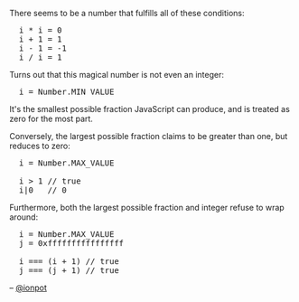 There seems to be a number that fulfills all of these conditions:

<pre lang="javascript">
  i * i = 0
  i + 1 = 1
  i - 1 = -1
  i / i = 1
</pre>

Turns out that this magical number is not even an integer:

<pre lang="javascript">
  i = Number.MIN_VALUE
</pre>

It's the smallest possible fraction JavaScript can produce, and is treated as zero for the most part.

Conversely, the largest possible fraction claims to be greater than one, but reduces to zero:

<pre lang="javascript">
  i = Number.MAX_VALUE

  i > 1 // true
  i|0   // 0
</pre>

Furthermore, both the largest possible fraction and integer refuse to wrap around:

<pre lang="javascript">
  i = Number.MAX_VALUE
  j = 0xffffffffffffffff

  i === (i + 1) // true
  j === (j + 1) // true
</pre>

– [@ionpot](https://github.com/ionpot)
